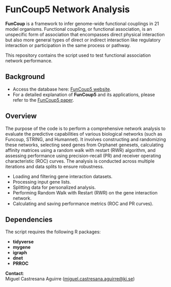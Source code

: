# FunCoup5 Network Analysis

**FunCoup** is a framework to infer genome-wide functional couplings in 21 model organisms. Functional coupling, or functional association, is an unspecific form of association that encompasses direct physical interaction but also more general types of direct or indirect interaction like regulatory interaction or participation in the same process or pathway.

This repository contains the script used to test functional association network performance.

## Background

-  Access the database here: [FunCoup5 website](https://funcoup.org/search/).
-  For a detailed explanation of **FunCoup5** and its applications, please refer to the [FunCoup5 paper](https://pubmed.ncbi.nlm.nih.gov/33539890/).

## Overview

The purpose of the code is to perform a comprehensive network analysis to evaluate the predictive capabilities of various biological networks (such as Funcoup, STRING, and Humannet). It involves constructing and randomizing these networks, selecting seed genes from Orphanet genesets, calculating affinity matrices using a random walk with restart (RWR) algorithm, and assessing performance using precision-recall (PR) and receiver operating characteristic (ROC) curves. The analysis is conducted across multiple iterations and data splits to ensure robustness.

- Loading and filtering gene interaction datasets.
- Processing input gene lists.
- Splitting data for personalized analysis.
- Performing Random Walk with Restart (RWR) on the gene interaction network.
- Calculating and saving performance metrics (ROC and PR curves).


## Dependencies

The script requires the following R packages:

- **tidyverse**
- **mygene**
- **igraph**
- **dnet**
- **PRROC**

**Contact**:  
Miguel Castresana Aguirre ([miguel.castresana.aguirre@ki.se](mailto:miguel.castresana.aguirre@ki.se))